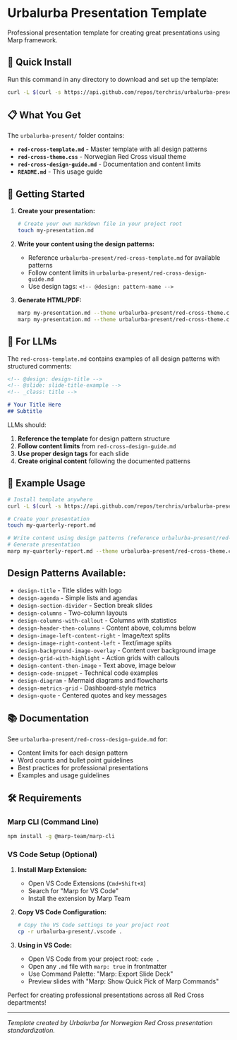 # Urbalurba Presentation Template

Professional presentation template for creating great presentations using Marp framework.

## 🚀 Quick Install

Run this command in any directory to download and set up the template:

```bash
curl -L $(curl -s https://api.github.com/repos/terchris/urbalurba-present/releases/latest | grep "browser_download_url.*urbalurba-present.zip" | cut -d '"' -f 4) -o urbalurba-present.zip && unzip urbalurba-present.zip -d urbalurba-present && rm urbalurba-present.zip && echo "✅ Template installed in urbalurba-present/ folder"
```

## 📋 What You Get

The `urbalurba-present/` folder contains:

- **`red-cross-template.md`** - Master template with all design patterns
- **`red-cross-theme.css`** - Norwegian Red Cross visual theme  
- **`red-cross-design-guide.md`** - Documentation and content limits
- **`README.md`** - This usage guide

## 🎯 Getting Started

1. **Create your presentation:**
   ```bash
   # Create your own markdown file in your project root
   touch my-presentation.md
   ```

2. **Write your content using the design patterns:**
   - Reference `urbalurba-present/red-cross-template.md` for available patterns
   - Follow content limits in `urbalurba-present/red-cross-design-guide.md`
   - Use design tags: `<!-- @design: pattern-name -->`

3. **Generate HTML/PDF:**
   ```bash
   marp my-presentation.md --theme urbalurba-present/red-cross-theme.css -o my-presentation.html
   marp my-presentation.md --theme urbalurba-present/red-cross-theme.css --pdf
   ```

## 🤖 For LLMs

The `red-cross-template.md` contains examples of all design patterns with structured comments:

```markdown
<!-- @design: design-title -->
<!-- @slide: slide-title-example -->
<!-- _class: title -->

# Your Title Here
## Subtitle
```

LLMs should:
1. **Reference the template** for design pattern structure
2. **Follow content limits** from `red-cross-design-guide.md`
3. **Use proper design tags** for each slide
4. **Create original content** following the documented patterns

## 📖 Example Usage

```bash
# Install template anywhere
curl -L $(curl -s https://api.github.com/repos/terchris/urbalurba-present/releases/latest | grep "browser_download_url.*urbalurba-present.zip" | cut -d '"' -f 4) -o urbalurba-present.zip && unzip urbalurba-present.zip -d urbalurba-present && rm urbalurba-present.zip

# Create your presentation
touch my-quarterly-report.md

# Write content using design patterns (reference urbalurba-present/red-cross-template.md)
# Generate presentation
marp my-quarterly-report.md --theme urbalurba-present/red-cross-theme.css -o my-quarterly-report.html
```

## Design Patterns Available:

- `design-title` - Title slides with logo
- `design-agenda` - Simple lists and agendas  
- `design-section-divider` - Section break slides
- `design-columns` - Two-column layouts
- `design-columns-with-callout` - Columns with statistics
- `design-header-then-columns` - Content above, columns below
- `design-image-left-content-right` - Image/text splits
- `design-image-right-content-left` - Text/image splits  
- `design-background-image-overlay` - Content over background image
- `design-grid-with-highlight` - Action grids with callouts
- `design-content-then-image` - Text above, image below
- `design-code-snippet` - Technical code examples
- `design-diagram` - Mermaid diagrams and flowcharts
- `design-metrics-grid` - Dashboard-style metrics
- `design-quote` - Centered quotes and key messages

## 📚 Documentation

See `urbalurba-present/red-cross-design-guide.md` for:
- Content limits for each design pattern
- Word counts and bullet point guidelines  
- Best practices for professional presentations
- Examples and usage guidelines

## 🛠️ Requirements

### Marp CLI (Command Line)
```bash
npm install -g @marp-team/marp-cli
```

### VS Code Setup (Optional)
1. **Install Marp Extension:**
   - Open VS Code Extensions (`Cmd+Shift+X`)
   - Search for "Marp for VS Code" 
   - Install the extension by Marp Team

2. **Copy VS Code Configuration:**
   ```bash
   # Copy the VS Code settings to your project root
   cp -r urbalurba-present/.vscode .
   ```

3. **Using in VS Code:**
   - Open VS Code from your project root: `code .`
   - Open any `.md` file with `marp: true` in frontmatter
   - Use Command Palette: "Marp: Export Slide Deck"
   - Preview slides with "Marp: Show Quick Pick of Marp Commands"

Perfect for creating professional presentations across all Red Cross departments!

---

*Template created by Urbalurba for Norwegian Red Cross presentation standardization.*